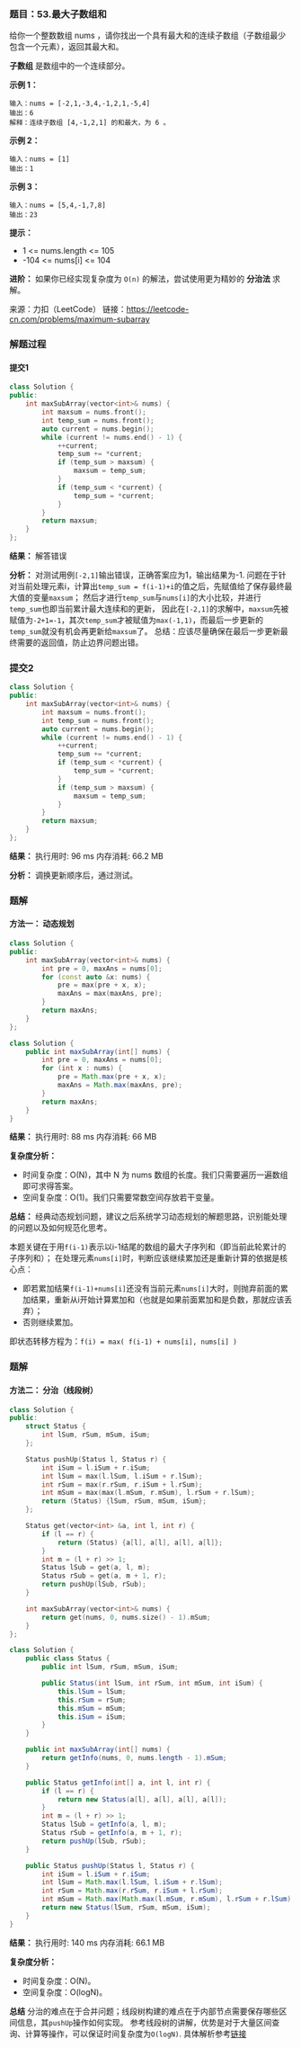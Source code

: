 ### 题目：53.最大子数组和
给你一个整数数组 nums ，请你找出一个具有最大和的连续子数组（子数组最少包含一个元素），返回其最大和。

**子数组** 是数组中的一个连续部分。

 **示例 1：**
```
输入：nums = [-2,1,-3,4,-1,2,1,-5,4]
输出：6
解释：连续子数组 [4,-1,2,1] 的和最大，为 6 。
```

**示例 2：**
```
输入：nums = [1]
输出：1
```
**示例 3：**
```
输入：nums = [5,4,-1,7,8]
输出：23
```
**提示：**
- 1 <= nums.length <= 105
- -104 <= nums[i] <= 104
 

**进阶：** 如果你已经实现复杂度为 `O(n)` 的解法，尝试使用更为精妙的 **分治法** 求解。

来源：力扣（LeetCode）
链接：https://leetcode-cn.com/problems/maximum-subarray

### 解题过程
#### 提交1
```C++
class Solution {
public:
    int maxSubArray(vector<int>& nums) {
        int maxsum = nums.front();
        int temp_sum = nums.front();
        auto current = nums.begin();
        while (current != nums.end() - 1) {
            ++current;
            temp_sum += *current;
            if (temp_sum > maxsum) {
                maxsum = temp_sum;
            }
            if (temp_sum < *current) {
                temp_sum = *current;
            }
        }
        return maxsum;
    }
};
```
**结果：** 解答错误

**分析：**
对测试用例`[-2,1]`输出错误，正确答案应为1，输出结果为-1.
问题在于针对当前处理元素i，计算出`temp_sum = f(i-1)+i`的值之后，先赋值给了保存最终最大值的变量`maxsum`；
然后才进行`temp_sum`与`nums[i]`的大小比较，并进行`temp_sum`也即当前累计最大连续和的更新，
因此在`[-2,1]`的求解中，`maxsum`先被赋值为`-2+1=-1`，其次`temp_sum`才被赋值为`max(-1,1)`，而最后一步更新的`temp_sum`就没有机会再更新给`maxsum`了。
总结：应该尽量确保在最后一步更新最终需要的返回值，防止边界问题出错。

### 提交2
```C++
class Solution {
public:
    int maxSubArray(vector<int>& nums) {
        int maxsum = nums.front();
        int temp_sum = nums.front();
        auto current = nums.begin();
        while (current != nums.end() - 1) {
            ++current;
            temp_sum += *current;
            if (temp_sum < *current) {
                temp_sum = *current;
            }
            if (temp_sum > maxsum) {
                maxsum = temp_sum;
            }
        }
        return maxsum;
    }
};
```
**结果：** 执行用时: 96 ms     内存消耗: 66.2 MB

**分析：**
调换更新顺序后，通过测试。

### 题解
#### 方法一： 动态规划
```C++
class Solution {
public:
    int maxSubArray(vector<int>& nums) {
        int pre = 0, maxAns = nums[0];
        for (const auto &x: nums) {
            pre = max(pre + x, x);
            maxAns = max(maxAns, pre);
        }
        return maxAns;
    }
};
```
```Java
class Solution {
    public int maxSubArray(int[] nums) {
        int pre = 0, maxAns = nums[0];
        for (int x : nums) {
            pre = Math.max(pre + x, x);
            maxAns = Math.max(maxAns, pre);
        }
        return maxAns;
    }
}
```
**结果：** 执行用时: 88 ms     内存消耗: 66 MB

**复杂度分析：**
- 时间复杂度：O(N)，其中 N 为 nums 数组的长度。我们只需要遍历一遍数组即可求得答案。
- 空间复杂度：O(1)。我们只需要常数空间存放若干变量。

**总结：**
经典动态规划问题，建议之后系统学习动态规划的解题思路，识别能处理的问题以及如何规范化思考。

本题关键在于用`f(i-1)`表示以i-1结尾的数组的最大子序列和（即当前此轮累计的子序列和）；
在处理元素`nums[i]`时，判断应该继续累加还是重新计算的依据是核心点：
- 即若累加结果`f(i-1)+nums[i]`还没有当前元素`nums[i]`大时，则抛弃前面的累加结果，重新从i开始计算累加和（也就是如果前面累加和是负数，那就应该丢弃）；
- 否则继续累加。

即状态转移方程为：`f(i) = max( f(i-1) + nums[i], nums[i] )`


### 题解
#### 方法二： 分治（线段树）
```C++
class Solution {
public:
    struct Status {
        int lSum, rSum, mSum, iSum;
    };

    Status pushUp(Status l, Status r) {
        int iSum = l.iSum + r.iSum;
        int lSum = max(l.lSum, l.iSum + r.lSum);
        int rSum = max(r.rSum, r.iSum + l.rSum);
        int mSum = max(max(l.mSum, r.mSum), l.rSum + r.lSum);
        return (Status) {lSum, rSum, mSum, iSum};
    };

    Status get(vector<int> &a, int l, int r) {
        if (l == r) {
            return (Status) {a[l], a[l], a[l], a[l]};
        }
        int m = (l + r) >> 1;
        Status lSub = get(a, l, m);
        Status rSub = get(a, m + 1, r);
        return pushUp(lSub, rSub);
    }

    int maxSubArray(vector<int>& nums) {
        return get(nums, 0, nums.size() - 1).mSum;
    }
};
```
```Java
class Solution {
    public class Status {
        public int lSum, rSum, mSum, iSum;

        public Status(int lSum, int rSum, int mSum, int iSum) {
            this.lSum = lSum;
            this.rSum = rSum;
            this.mSum = mSum;
            this.iSum = iSum;
        }
    }

    public int maxSubArray(int[] nums) {
        return getInfo(nums, 0, nums.length - 1).mSum;
    }

    public Status getInfo(int[] a, int l, int r) {
        if (l == r) {
            return new Status(a[l], a[l], a[l], a[l]);
        }
        int m = (l + r) >> 1;
        Status lSub = getInfo(a, l, m);
        Status rSub = getInfo(a, m + 1, r);
        return pushUp(lSub, rSub);
    }

    public Status pushUp(Status l, Status r) {
        int iSum = l.iSum + r.iSum;
        int lSum = Math.max(l.lSum, l.iSum + r.lSum);
        int rSum = Math.max(r.rSum, r.iSum + l.rSum);
        int mSum = Math.max(Math.max(l.mSum, r.mSum), l.rSum + r.lSum);
        return new Status(lSum, rSum, mSum, iSum);
    }
}
```
**结果：** 执行用时: 140 ms    内存消耗: 66.1 MB

**复杂度分析：**
- 时间复杂度：O(N)。
- 空间复杂度：O(logN)。

**总结**
分治的难点在于合并问题；线段树构建的难点在于内部节点需要保存哪些区间信息，其`pushUp`操作如何实现。
参考线段树的讲解，优势是对于大量区间查询、计算等操作，可以保证时间复杂度为`O(logN)`.
具体解析参考[链接](https://leetcode-cn.com/problems/maximum-subarray/solution/zui-da-zi-xu-he-by-leetcode-solution/)

